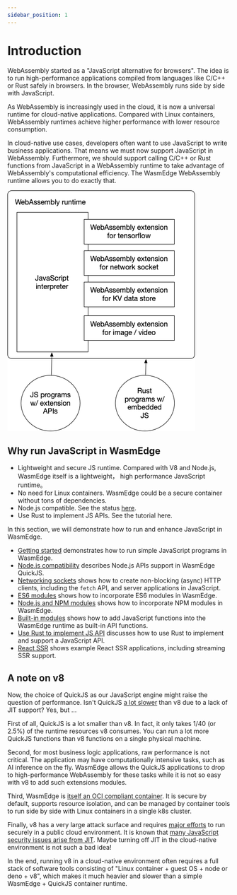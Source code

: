 ```yaml
---
sidebar_position: 1
---
```


# Introduction

WebAssembly started as a "JavaScript alternative for browsers". The idea is to run high-performance applications compiled from languages like C/C++ or Rust safely in browsers. In the browser, WebAssembly runs side by side with JavaScript.

As WebAssembly is increasingly used in the cloud, it is now a universal runtime for cloud-native applications. Compared with Linux containers, WebAssembly runtimes achieve higher performance with lower resource consumption.

In cloud-native use cases, developers often want to use JavaScript to write business applications. That means we must now support JavaScript in WebAssembly. Furthermore, we should support calling C/C++ or Rust functions from JavaScript in a WebAssembly runtime to take advantage of WebAssembly's computational efficiency. The WasmEdge WebAssembly runtime allows you to do exactly that.

![javascript](javascript.png)

## Why run JavaScript in WasmEdge

-   Lightweight and secure JS runtime. Compared with V8 and Node.js, WasmEdge itself is a lightweight， high performance JavaScript runtime。
-   No need for Linux containers. WasmEdge could be a secure container without tons of dependencies.
-   Node.js compatible. See the status [here](https://github.com/WasmEdge/WasmEdge/issues/1535).
-   Use Rust to implement JS APIs. See the tutorial here.

In this section, we will demonstrate how to run and enhance JavaScript in WasmEdge.

-   [Getting started](hello_world) demonstrates how to run simple JavaScript programs in WasmEdge.
-   [Node.js compatibility](nodejs) describes Node.js APIs support in WasmEdge QuickJS.
-   [Networking sockets](networking) shows how to create non-blocking (async) HTTP clients, including the `fetch` API, and server applications in JavaScript.
-   [ES6 modules](es6) shows how to incorporate ES6 modules in WasmEdge.
-   [Node.js and NPM modules](npm) shows how to incorporate NPM modules in WasmEdge.
-   [Built-in modules](modules) shows how to add JavaScript functions into the WasmEdge runtime as built-in API functions.
-   [Use Rust to implement JS API](rust) discusses how to use Rust to implement and support a JavaScript API.
-   [React SSR](ssr) shows example React SSR applications, including streaming SSR support.

## A note on v8

Now, the choice of QuickJS as our JavaScript engine might raise the question of performance. Isn't QuickJS [a lot slower](https://bellard.org/quickjs/bench.html) than v8 due to a lack of JIT support? Yes, but ...

First of all, QuickJS is a lot smaller than v8. In fact, it only takes 1/40 (or 2.5%) of the runtime resources v8 consumes. You can run a lot more QuickJS functions than v8 functions on a single physical machine.

Second, for most business logic applications, raw performance is not critical. The application may have computationally intensive tasks, such as AI inference on the fly. WasmEdge allows the QuickJS applications to drop to high-performance WebAssembly for these tasks while it is not so easy with v8 to add such extensions modules.

Third, WasmEdge is [itself an OCI compliant container](../deploy/intro). It is secure by default, supports resource isolation, and can be managed by container tools to run side by side with Linux containers in a single k8s cluster.

Finally, v8 has a very large attack surface and requires [major efforts](https://blog.cloudflare.com/mitigating-spectre-and-other-security-threats-the-cloudflare-workers-security-model/) to run securely in a public cloud environment. It is known that [many JavaScript security issues arise from JIT](https://www.theregister.com/2021/08/06/edge_super_duper_security_mode/). Maybe turning off JIT in the cloud-native environment is not such a bad idea!

In the end, running v8 in a cloud-native environment often requires a full stack of software tools consisting of "Linux container + guest OS + node or deno + v8", which makes it much heavier and slower than a simple WasmEdge + QuickJS container runtime.
